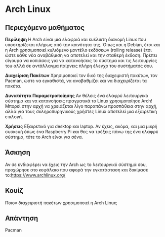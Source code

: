 # Arch Linux

## Περιεχόμενο μαθήματος

<b>Περίληψη</b>
Η Arch είναι μια ελαφριά και ευέλικτη διανομή Linux που υποστηρίζεται πλήρως από την κοινότητα της. Όπως και η Debian, έτσι και η Arch χρησιμοποιεί κυλιόμενο μοντέλο εκδόσεων (rolling release) έτσι ώστε κάθε νέα αναβάθμιση να αποτελεί και την σταθερή έκδοση. Πρέπει σίγουρα να κοπιάσεις για να κατανοήσεις το σύστημα και τις λειτουργίες του αλλά σε αντάλλαγμα παίρνεις πλήρη έλεγχο του συστήματός σου.

<b>Διαχείριση Πακέτων</b>
Χρησιμοποιεί τον δικό της διαχειριστή πακέτων, τον Pacman, ώστε να εγκαθιστά, να αναβαθμίζει και να διαχειρίζεται τα πακέτα.

<b>Δυνατότητα Παραμετροποίησης</b>
Αν θέλεις ένα ελαφρύ λειτουργικό σύστημα και να κατανοήσεις πραγματικά το Linux χρησιμοποίησε Arch! Μπορεί στην αρχή να χρειάζεται λίγο παραπάνω προσπάθεια στην αρχή, αλλά για τους σκληροπυρηνικούς χρήστες Linux αποτελεί μια εξαιρετική επιλογή.

<b>Χρήσεις</b>
Εξαιρετικό για desktop και laptop. Αν έχεις, ακόμα, και μια μικρή συσκευή όπως ένα Raspberry Pi και θες να τρέξεις πάνω της ένα ελαφρύ σύστημα, τότε το Arch είναι για σένα.

## Άσκηση

Αν σε ενδιαφέρει να έχεις την Arch ως το λειτουργικό σύστημά σου, προχώρησε στο κεφάλαιο που αφορά την εγκατάσταση και δοκίμασέ το:<a href='https://www.archlinux.org/'>https://www.archlinux.org/</a>

## Κουίζ

Ποιον διαχειριστή πακέτων χρησιμοποιεί η Arch Linux;

## Απάντηση

Pacman
